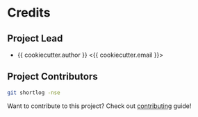 # Credits

## Project Lead

-   {{ cookiecutter.author }} <{{ cookiecutter.email }}>

## Project Contributors

```sh
git shortlog -nse
```

Want to contribute to this project? Check out [contributing](CONTRIBUTING.md) guide!
